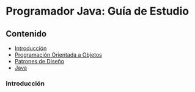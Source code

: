 # Programador Java: Guía de Estudio

## Contenido
* [Introducción](#introducción)
* [Programación Orientada a Objetos](object-oriented-programming/README.es.md)
* [Patrones de Diseño]()
* [Java]()

### Introducción




